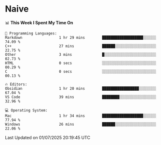 # Naive
<!-- ## 日拱一卒，功不唐捐 -->
<!-- [![GitHub Streak](https://streak-stats.demolab.com/?user=XiaoXKKK)](https://git.io/streak-stats) -->
<!--START_SECTION:waka-->
📊 **This Week I Spent My Time On** 

```text
💬 Programming Languages: 
Markdown                 1 hr 29 mins        ███████████████████░░░░░░   74.09 % 
C++                      27 mins             ██████░░░░░░░░░░░░░░░░░░░   22.75 % 
Other                    3 mins              █░░░░░░░░░░░░░░░░░░░░░░░░   02.73 % 
HTML                     0 secs              ░░░░░░░░░░░░░░░░░░░░░░░░░   00.29 % 
C                        0 secs              ░░░░░░░░░░░░░░░░░░░░░░░░░   00.13 % 

🔥 Editors: 
Obsidian                 1 hr 20 mins        █████████████████░░░░░░░░   67.04 % 
VS Code                  39 mins             ████████░░░░░░░░░░░░░░░░░   32.96 % 

💻 Operating System: 
Mac                      1 hr 34 mins        ███████████████████░░░░░░   77.94 % 
Windows                  26 mins             ██████░░░░░░░░░░░░░░░░░░░   22.06 % 
```


 Last Updated on 01/07/2025 20:19:45 UTC
<!--END_SECTION:waka-->
